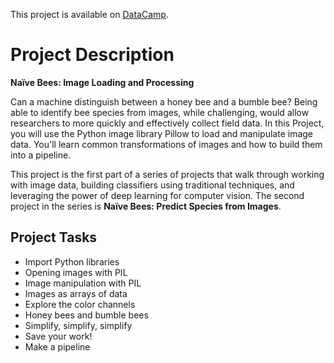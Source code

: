 This project is available on [DataCamp](https://learn.datacamp.com/projects/374). 

# **Project Description** 
**Naïve Bees: Image Loading and Processing** 

Can a machine distinguish between a honey bee and a bumble bee? Being able to identify bee species from images, while challenging, would allow researchers to more quickly and effectively collect field data. In this Project, you will use the Python image library Pillow to load and manipulate image data. You'll learn common transformations of images and how to build them into a pipeline.

This project is the first part of a series of projects that walk through working with image data, building classifiers using traditional techniques, and leveraging the power of deep learning for computer vision. The second project in the series is **Naïve Bees: Predict Species from Images**.

## Project Tasks

* Import Python libraries
* Opening images with PIL
* Image manipulation with PIL
* Images as arrays of data
* Explore the color channels
* Honey bees and bumble bees
* Simplify, simplify, simplify
* Save your work!
* Make a pipeline
